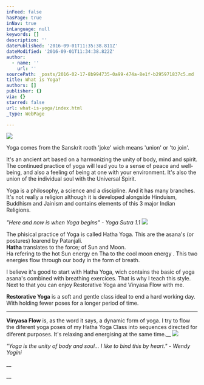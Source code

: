 ```yaml
---
inFeed: false
hasPage: true
inNav: true
inLanguage: null
keywords: []
description: ''
datePublished: '2016-09-01T11:35:38.811Z'
dateModified: '2016-09-01T11:34:38.822Z'
author:
  - name: ''
    url: ''
sourcePath: _posts/2016-02-17-8b994735-0a99-474a-8e1f-b295971837c5.md
title: What is Yoga?
authors: []
publisher: {}
via: {}
starred: false
url: what-is-yoga/index.html
_type: WebPage

---
```

![](https://s3-us-west-2.amazonaws.com/the-grid-img/p/f5c6201f3e7a7db31d8a2b9478e45d9c00bd4d2d.jpg)

Yoga comes from the Sanskrit rooth 'joke' wich means 'union' or 'to join'.

It's an ancient art based on a harmonizing the unity of body, mind and spirit. The continued practice of yoga will lead you to a sense of peace and well-being, and also a feeling of being at one with your environment. It's also the union of the individual soul with the Universal Spirit.

Yoga is a philosophy, a science and a discipline. And it has many branches. It's not really a religion although it is developed alongside Hinduism, Buddhism and Jainism and contains elements of this 3 major Indian Religions.

_"Here and now is when Yoga begins" - Yoga Sutra 1.1_
![](https://s3-us-west-2.amazonaws.com/the-grid-img/p/69a4317b10797e6ee749cf4cecca246562b8d4af.jpg)

The phisical practice of Yoga is called Hatha Yoga. This are the asana's (or postures) learend by Patanjali.  
**Hatha** translates to the force; of Sun and Moon.   
Ha refering to the hot Sun energy en Tha to the cool moon energy . This two energies flow through our body in the form of breath.

I believe it's good to start with Hatha Yoga, wich contains the basic of yoga asana's combined with breathing exercices. That is why I teach this style.   
Next to that you can enjoy Restorative Yoga and Vinyasa Flow with me.

**Restorative Yoga** is a soft and gentle class ideal to end a hard working day. With holding fewer poses for a longer period of time.  
____

**Vinyasa Flow** is, as the word it says, a dynamic form of yoga. I try to flow the diferent yoga poses of my Hatha Yoga Class into sequences directed for diferent purposes. It's relaxing and energising at the same time.__
![](https://the-grid-user-content.s3-us-west-2.amazonaws.com/ad37c9bc-5c1b-4b1e-a733-5f31722800a7.jpg)

_"Yoga is the unity of body and soul... I like to bind this by heart." - Wendy Yogini_

__

__